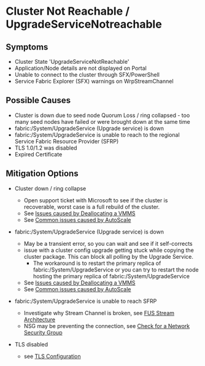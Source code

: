# Cluster Not Reachable / UpgradeServiceNotreachable

## **Symptoms**
- Cluster State \'UpgradeServiceNotReachable\'
- Application/Node details are not displayed on Portal
- Unable to connect to the cluster through SFX/PowerShell
- Service Fabric Explorer (SFX) warnings on WrpStreamChannel

## **Possible Causes**
- Cluster is down due to seed node Quorum Loss / ring collapsed - too many seed nodes have failed or were brought down at the same time
- fabric:/System/UpgradeService (Upgrade service) is down
- fabric:/System/UpgradeService is unable to reach to the regional Service Fabric Resource Provider (SFRP)
- TLS 1.0/1.2 was disabled
- Expired Certificate 

## **Mitigation Options**

- Cluster down / ring collapse
    - Open support ticket with Microsoft to see if the cluster is recoverable, worst case is a full rebuild of the cluster.
    - See [Issues caused by Deallocating a VMMS](./Issues%20caused%20by%20Deallocating%20a%20VMSS.md)
    - See [Common issues caused by AutoScale](./Common%20issues%20customers%20experience%20when%20using%20Auto-scale%20with%20Service%20Fabric%20clusters.md)

- fabric:/System/UpgradeService (Upgrade service) is down
    - May be a transient error, so you can wait and see if it self-corrects
    - issue with a cluster config upgrade getting stuck while copying the cluster package. This can block all polling by the Upgrade Service.
        - The workaround is to restart the primary replica of fabric:/System/UpgradeService or you can try to restart the node hosting the primary replica of fabric:/System/UpgradeService
    - See [Issues caused by Deallocating a VMMS](./Issues%20caused%20by%20Deallocating%20a%20VMSS.md)
    - See [Common issues caused by AutoScale](./Common%20issues%20customers%20experience%20when%20using%20Auto-scale%20with%20Service%20Fabric%20clusters.md)

- fabric:/System/UpgradeService is unable to reach SFRP
    - Investigate why Stream Channel is broken, see [FUS Stream Architecture](./FUS%20Stream%20Architecture.md)
    - NSG may be preventing the connection, see [Check for a Network Security Group](../Security/NSG%20configuration%20for%20Service%20Fabric%20clusters%20Applied%20at%20VNET%20level.md)

- TLS disabled
    - see [TLS Configuration](../Security/TLS%20Configuration.md)


